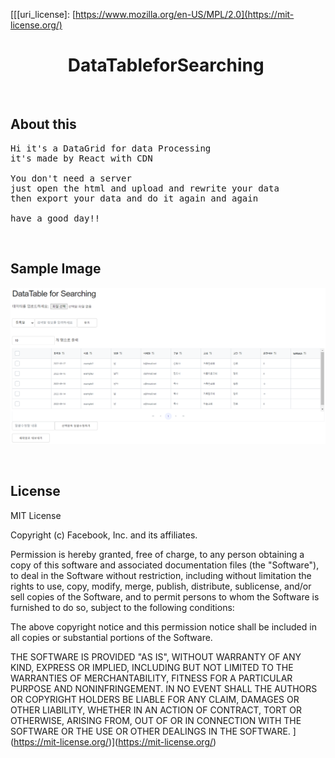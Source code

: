 [[[uri_license]: [https://www.mozilla.org/en-US/MPL/2.0](https://mit-license.org/)

<h1 align="center">
  DataTableforSearching
  <img src="" alt=""> 
</h1>

&nbsp;
## About this ##
<pre>
Hi it's a DataGrid for data Processing
it's made by React with CDN

You don't need a server 
just open the html and upload and rewrite your data
then export your data and do it again and again

have a good day!!
</pre>

&nbsp;
## Sample Image ##

![](https://github.com/SpaceYam/reactDataTableforSearching/blob/master/exampleImg.svg?raw=true)



&nbsp;
## License ##

MIT License

Copyright (c) Facebook, Inc. and its affiliates.

Permission is hereby granted, free of charge, to any person obtaining a copy
of this software and associated documentation files (the "Software"), to deal
in the Software without restriction, including without limitation the rights
to use, copy, modify, merge, publish, distribute, sublicense, and/or sell
copies of the Software, and to permit persons to whom the Software is
furnished to do so, subject to the following conditions:

The above copyright notice and this permission notice shall be included in all
copies or substantial portions of the Software.

THE SOFTWARE IS PROVIDED "AS IS", WITHOUT WARRANTY OF ANY KIND, EXPRESS OR
IMPLIED, INCLUDING BUT NOT LIMITED TO THE WARRANTIES OF MERCHANTABILITY,
FITNESS FOR A PARTICULAR PURPOSE AND NONINFRINGEMENT. IN NO EVENT SHALL THE
AUTHORS OR COPYRIGHT HOLDERS BE LIABLE FOR ANY CLAIM, DAMAGES OR OTHER
LIABILITY, WHETHER IN AN ACTION OF CONTRACT, TORT OR OTHERWISE, ARISING FROM,
OUT OF OR IN CONNECTION WITH THE SOFTWARE OR THE USE OR OTHER DEALINGS IN THE
SOFTWARE.
](https://mit-license.org/)](https://mit-license.org/)
